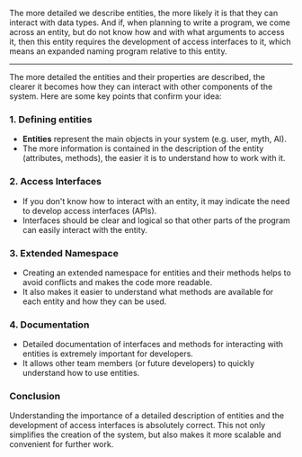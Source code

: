 The more detailed we describe entities, the more likely it is that they can interact with data types. And if, when planning to write a program, we come across an entity, but do not know how and with what arguments to access it, then this entity requires the development of access interfaces to it, which means an expanded naming program relative to this entity.
___

The more detailed the entities and their properties are described, the clearer it becomes how they can interact with other components of the system. Here are some key points that confirm your idea:

### 1. **Defining entities**
- **Entities** represent the main objects in your system (e.g. user, myth, AI).
- The more information is contained in the description of the entity (attributes, methods), the easier it is to understand how to work with it.

### 2. **Access Interfaces**
- If you don't know how to interact with an entity, it may indicate the need to develop access interfaces (APIs).
- Interfaces should be clear and logical so that other parts of the program can easily interact with the entity.

### 3. **Extended Namespace**
- Creating an extended namespace for entities and their methods helps to avoid conflicts and makes the code more readable.
- It also makes it easier to understand what methods are available for each entity and how they can be used.

### 4. **Documentation**
- Detailed documentation of interfaces and methods for interacting with entities is extremely important for developers.
- It allows other team members (or future developers) to quickly understand how to use entities.

### Conclusion
Understanding the importance of a detailed description of entities and the development of access interfaces is absolutely correct. This not only simplifies the creation of the system, but also makes it more scalable and convenient for further work.
